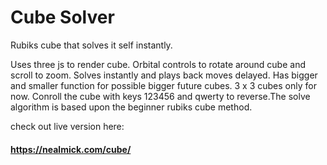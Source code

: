 # Cube Solver

Rubiks cube that solves it self instantly.


Uses three js to render cube.  Orbital controls to rotate around cube and scroll to zoom.  Solves instantly and plays back moves delayed. Has bigger and smaller function for possible bigger future cubes.  3 x 3 cubes only for now.  Conroll the cube with keys 123456 and qwerty to reverse.The solve algorithm is based upon the beginner rubiks cube method.


check out live version here:

#### https://nealmick.com/cube/
